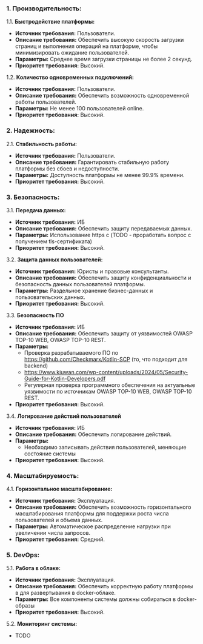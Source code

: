### 1. Производительность:

1.1. **Быстродействие платформы:**

- **Источник требования:** Пользователи.
- **Описание требования:** Обеспечить высокую скорость загрузки страниц и выполнения операций на платформе, чтобы
  минимизировать ожидание пользователей.
- **Параметры:** Среднее время загрузки страницы не более 2 секунд.
- **Приоритет требования:** Высокий.

1.2. **Количество одновременных подключений:**
- **Источник требования:** Пользователи.
- **Описание требования:** Обеспечить возможность одновременной работы пользователей.
- **Параметры:** Не менее 100 пользователей online.
- **Приоритет требования:** Высокий.

### 2. Надежность:

2.1. **Стабильность работы:**

- **Источник требования:** Пользователи.
- **Описание требования:** Гарантировать стабильную работу платформы без сбоев и недоступности.
- **Параметры:** Доступность платформы не менее 99.9% времени.
- **Приоритет требования:** Высокий.

### 3. Безопасность:

3.1. **Передача данных:**
- **Источник требования:** ИБ
- **Описание требования:** Обеспечить защиту передаваемых данных.
- **Параметры:** Использование https с (TODO - проработать вопрос с получением tls-сертификата) 
- **Приоритет требования:** Высокий. 

3.2. **Защита данных пользователей:**
- **Источник требования:** Юристы и правовые консультанты.
- **Описание требования:** Обеспечить защиту конфиденциальности и безопасность данных пользователей платформы.
- **Параметры:** Раздельное хранение бизнес-данных и пользовательских данных.
- **Приоритет требования:** Высокий.

3.3. **Безопасность ПО**
- **Источник требования:** ИБ
- **Описание требования:** Обеспечить защиту от уязвимостей OWASP TOP-10 WEB, OWASP TOP-10 REST.
- **Параметры:** 
  - Проверка разрабатываемого ПО по https://github.com/Checkmarx/Kotlin-SCP (то, что подходит для backend)
  - https://www.kiuwan.com/wp-content/uploads/2024/05/Security-Guide-for-Kotlin-Developers.pdf
  - Регулярная проверка программного обеспечения на актуальные уязвимости по источникам OWASP TOP-10 WEB, OWASP TOP-10 REST.
- **Приоритет требования:** Высокий.

3.4. **Логирование действий пользователей**
- **Источник требования:** ИБ
- **Описание требования:** Обеспечить логирование действий.
- **Параметры:**
  - Необходимо записывать действия пользователей, меняющие состояние системы 
- **Приоритет требования:** Высокий.

### 4. Масштабируемость:

4.1. **Горизонтальное масштабирование:**

- **Источник требования:** Эксплуатация.
- **Описание требования:** Обеспечить возможность горизонтального масштабирования платформы для поддержки роста числа
  пользователей и объема данных.
- **Параметры:** Автоматическое распределение нагрузки при увеличении числа запросов.
- **Приоритет требования:** Средний.

### 5. DevOps:

5.1. **Работа в облаке:**
- **Источник требования:** Эксплуатация.
- **Описание требования:** Обеспечить корректную работу платформы в для развертывания в docker-облаке.
- **Параметры:** Все компоненты системы должны собираться в docker-образы
- **Приоритет требования:** Высокий.

5.2. **Мониторинг системы:**
- TODO